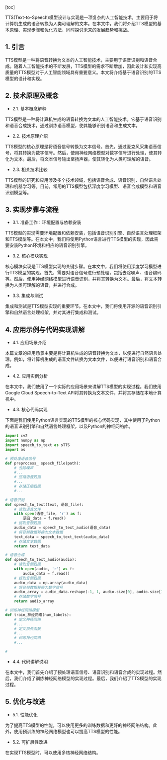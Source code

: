 
[toc]                    
                
                
TTS(Text-to-Speech)模型设计与实现是一项复杂的人工智能技术，主要用于将计算机生成的语音转换为人类可理解的文本。在本文中，我们将介绍TTS模型的基本原理、实现步骤和优化方法，同时探讨未来的发展趋势和挑战。

## 1. 引言

TTS模型是一种将语音转换为文本的人工智能技术，主要用于语音识别和语音合成。随着人工智能技术的不断发展，TTS模型的需求不断增加，因此设计和实现高质量的TTS模型对于人工智能领域具有重要意义。本文将介绍基于语音识别的TTS模型的设计和实现。

## 2. 技术原理及概念

- 2.1. 基本概念解释

TTS模型是一种将计算机生成的语音转换为文本的人工智能技术。它基于语音识别和语音合成技术，通过训练语音模型，使其能够识别语音和生成文本。

- 2.2. 技术原理介绍

TTS模型的核心原理是将语音信号转换为文本信号。首先，通过麦克风采集语音信号，将其转换为数字信号。然后，使用神经网络模型对数字信号进行处理，使其转化为文本。最后，将文本信号输出至扬声器，使其转化为人类可理解的语音。

- 2.3. 相关技术比较

TTS模型的研究和应用涉及多个技术领域，包括语音合成、语音识别、自然语言处理和机器学习等。目前，常用的TTS模型包括深度学习模型、语音合成模型和语音识别模型等。

## 3. 实现步骤与流程

- 3.1. 准备工作：环境配置与依赖安装

TTS模型的实现需要环境配置和依赖安装，包括语音识别引擎、自然语言处理框架和TTS模型等。在本文中，我们将使用Python语言进行TTS模型的实现，因此需要安装Python环境和相应的语音识别引擎。

- 3.2. 核心模块实现

核心模块实现是TTS模型实现的关键步骤。在本文中，我们将使用深度学习模型进行TTS模型的实现。首先，需要对语音信号进行预处理，包括去除噪声、语音编码等。然后，使用神经网络模型进行语音识别，并将其转换为文本。最后，将文本转换为人类可理解的语音，并进行合成。

- 3.3. 集成与测试

集成和测试是TTS模型实现的重要环节。在本文中，我们将使用开源的语音识别引擎和自然语言处理框架，并对其进行集成和测试。

## 4. 应用示例与代码实现讲解

- 4.1. 应用场景介绍

本篇文章的应用场景主要是将计算机生成的语音转换为文本，以便进行自然语言处理。例如，将计算机生成的语音文件转换为文本文件，以便进行语音识别和语音合成。

- 4.2. 应用实例分析

在本文中，我们使用了一个实际的应用场景来讲解TTS模型的实现过程。我们使用Google Cloud Speech-to-Text API将其转换为文本文件，并将其存储在本地计算机中。

- 4.3. 核心代码实现

下面是我们使用Python语言实现的TTS模型的核心代码实现，其中使用了Python的语音识别引擎和自然语言处理框架，以及Python的神经网络库。

```python
import cv2
import numpy as np
import speech_to_text as sTTS
import os

# 预处理语音信号
def preprocess_ speech_file(path):
    # 去除噪声
    #...
    # 压缩语音数据
    #...
    # 存储压缩数据
    #...

# 语音识别
def speech_to_text(text, 语音_file):
    # 读取语音文件
    with open(语音_file, 'r') as f:
        语音_data = f.read()
    # 提取音频数据
    audio_data = speech_to_text_audio(语音_data)
    # 将音频数据转换为文本数据
    text_data = speech_to_text_text(audio_data)
    # 存储文本数据
    return text_data

# 语音合成
def speech_to_text_audio(audio):
    # 读取音频数据
    with open(audio, 'r') as f:
        audio_data = f.read()
    # 提取音频数据
    audio_data = np.array(audio_data)
    # 将音频数据转换为数字信号
    audio_array = audio_data.reshape(-1, 1, audio.size[0], audio.size[1])
    # 存储数字信号
    return audio_array

# 训练神经网络模型
def train_神经网络(num_labels):
    # 定义神经网络
    #...
    # 定义损失函数
    #...
    # 训练神经网络
    #...

# 
```

- 4.4. 代码讲解说明

在本文中，我们首先介绍了预处理语音信号、语音识别和语音合成的实现过程。然后，我们介绍了训练神经网络模型的实现过程。最后，我们介绍了TTS模型的实现过程。

## 5. 优化与改进

- 5.1. 性能优化

为了提高TTS模型的性能，可以使用更多的训练数据和更好的神经网络结构。此外，使用预训练的神经网络模型也可以提高TTS模型的性能。

- 5.2. 可扩展性改进

在实现TTS模型时，可以使用多核神经网络结构。


